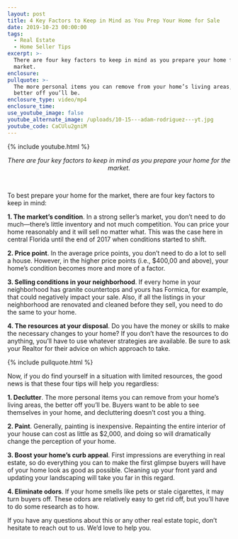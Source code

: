 ```yaml
---
layout: post
title: 4 Key Factors to Keep in Mind as You Prep Your Home for Sale
date: 2019-10-23 00:00:00
tags:
  - Real Estate
  - Home Seller Tips
excerpt: >-
  There are four key factors to keep in mind as you prepare your home for the
  market.
enclosure:
pullquote: >-
  The more personal items you can remove from your home’s living areas, the
  better off you’ll be.
enclosure_type: video/mp4
enclosure_time:
use_youtube_image: false
youtube_alternate_image: /uploads/10-15---adam-rodriguez---yt.jpg
youtube_code: CaCUlu2gniM
---
```


{% include youtube.html %}

<center><em>There are four key factors to keep in mind as you prepare your home for the market.</em></center>

&nbsp;

To best prepare your home for the market, there are four key factors to keep in mind:

**1\. The market’s condition**. In a strong seller’s market, you don’t need to do much—there’s little inventory and not much competition. You can price your home reasonably and it will sell no matter what. This was the case here in central Florida until the end of 2017 when conditions started to shift.

**2\. Price point**. In the average price points, you don’t need to do a lot to sell a house. However, in the higher price points (i.e., $400,00 and above), your home’s condition becomes more and more of a factor.

**3\. Selling conditions in your neighborhood**. If every home in your neighborhood has granite countertops and yours has Formica, for example, that could negatively impact your sale. Also, if all the listings in your neighborhood are renovated and cleaned before they sell, you need to do the same to your home.

**4\. The resources at your disposal**. Do you have the money or skills to make the necessary changes to your home? If you don’t have the resources to do anything, you’ll have to use whatever strategies are available. Be sure to ask your Realtor for their advice on which approach to take.

{% include pullquote.html %}

Now, if you do find yourself in a situation with limited resources, the good news is that these four tips will help you regardless:

**1\. Declutter**. The more personal items you can remove from your home’s living areas, the better off you’ll be. Buyers want to be able to see themselves in your home, and decluttering doesn’t cost you a thing.

**2\. Paint**. Generally, painting is inexpensive. Repainting the entire interior of your house can cost as little as $2,000, and doing so will dramatically change the perception of your home.

**3\. Boost your home’s curb appeal**. First impressions are everything in real estate, so do everything you can to make the first glimpse buyers will have of your home look as good as possible. Cleaning up your front yard and updating your landscaping will take you far in this regard.

**4\. Eliminate odors**. If your home smells like pets or stale cigarettes, it may turn buyers off. These odors are relatively easy to get rid off, but you’ll have to do some research as to how.

If you have any questions about this or any other real estate topic, don’t hesitate to reach out to us. We’d love to help you.